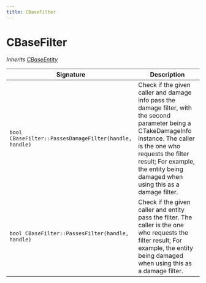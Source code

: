 ```yaml
---
title: CBaseFilter
---
```


# CBaseFilter

*Inherits [CBaseEntity](CBaseEntity)*

|Signature|Description|
|---|---|
| `bool CBaseFilter::PassesDamageFilter(handle, handle)` | Check if the given caller and damage info pass the damage filter, with the second parameter being a CTakeDamageInfo instance. The caller is the one who requests the filter result; For example, the entity being damaged when using this as a damage filter. | 
| `bool CBaseFilter::PassesFilter(handle, handle)` | Check if the given caller and entity pass the filter. The caller is the one who requests the filter result; For example, the entity being damaged when using this as a damage filter. | 
